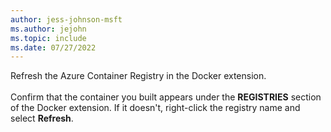 ```yaml
---
author: jess-johnson-msft
ms.author: jejohn
ms.topic: include
ms.date: 07/27/2022
---
```


Refresh the Azure Container Registry in the Docker extension.
<br><br>
Confirm that the container you built appears under the **REGISTRIES** section of the Docker extension. If it doesn't, right-click the registry name and select **Refresh**.
